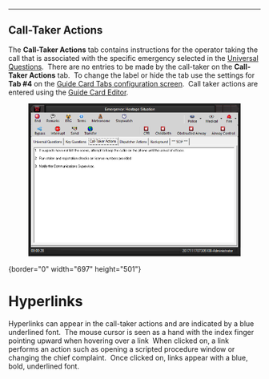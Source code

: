   ------------------------
  **Call-Taker Actions**
  ------------------------

The **Call-Taker Actions** tab contains instructions for the operator
taking the call that is associated with the specific emergency selected
in the [Universal Questions](General%20Questions.htm).  There are no
entries to be made by the call-taker on the **Call-Taker Actions** tab. 
To change the label or hide the tab use the settings for **Tab #4** on
the [Guide Card Tabs configuration
screen](Guide%20Card%20Tabs%20Settings.htm).  Call taker actions are
entered using the [Guide Card Editor](Guide%20Card%20Editor.htm).

<figure><img src=".gitbook/assets/Call-Taker Actions_files/image001.png" alt=""><figcaption></figcaption></figure>{border="0" width="697"
height="501"}

# Hyperlinks

Hyperlinks can appear in the call-taker actions and are indicated by a
blue underlined font.  The mouse cursor is seen as a hand with the index
finger pointing upward when hovering over a link  When clicked on, a
link performs an action such as opening a scripted procedure window or
changing the chief complaint.  Once clicked on, links appear with a
blue, bold, underlined font.

